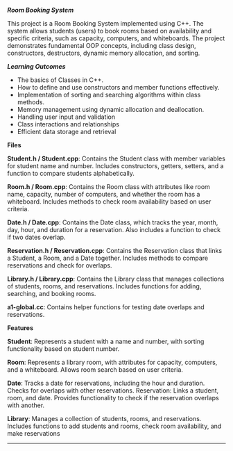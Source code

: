 _**Room Booking System**_

This project is a Room Booking System implemented using C++. The system allows students (users) to book rooms based on availability and
specific criteria, such as capacity, computers, and whiteboards. The project demonstrates fundamental OOP concepts, including class design, constructors, destructors, dynamic memory allocation, and sorting.

_**Learning Outcomes**_
- The basics of Classes in C++.
- How to define and use constructors and member functions effectively.
- Implementation of sorting and searching algorithms within class methods.
- Memory management using dynamic allocation and deallocation.
- Handling user input and validation
- Class interactions and relationships
- Efficient data storage and retrieval

**Files**

**Student.h / Student.cpp**: Contains the Student class with member variables for student name and number. Includes constructors, getters, setters, and a function to compare students alphabetically.

**Room.h / Room.cpp**: Contains the Room class with attributes like room name, capacity, number of computers, and whether the room has a whiteboard. Includes methods to check room availability based on user criteria.

**Date.h / Date.cpp**: Contains the Date class, which tracks the year, month, day, hour, and duration for a reservation. Also includes a function to check if two dates overlap.

**Reservation.h / Reservation.cpp**: Contains the Reservation class that links a Student, a Room, and a Date together. Includes methods to compare reservations and check for overlaps.

**Library.h / Library.cpp**: Contains the Library class that manages collections of students, rooms, and reservations. Includes functions for adding, searching, and booking rooms.

**a1-global.cc**: Contains helper functions for testing date overlaps and reservations.


**Features**

**Student**: Represents a student with a name and number, with sorting functionality based on student number.

**Room**: Represents a library room, with attributes for capacity, computers, and a whiteboard. Allows room search based on user criteria.

**Date**: Tracks a date for reservations, including the hour and duration. Checks for overlaps with other reservations.
Reservation: Links a student, room, and date. Provides functionality to check if the reservation overlaps with another.

**Library**: Manages a collection of students, rooms, and reservations. Includes functions to add students and rooms, check room availability, and make reservations


-----
